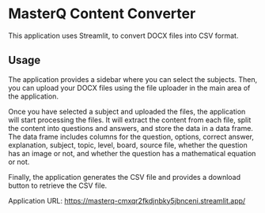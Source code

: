 # MasterQ Content Converter
This application uses Streamlit, to convert DOCX files into CSV format.

## Usage

The application provides a sidebar where you can select the subjects. Then, you can upload your DOCX files using the file uploader in the main area of the application.

Once you have selected a subject and uploaded the files, the application will start processing the files. It will extract the content from each file, split the content into questions and answers, and store the data in a data frame. The data frame includes columns for the question, options, correct answer, explanation, subject, topic, level, board, source file, whether the question has an image or not, and whether the question has a mathematical equation or not.

Finally, the application generates the CSV file and provides a download button to retrieve the CSV file.

Application URL: https://masterq-cmxqr2fkdjnbky5jbnceni.streamlit.app/
